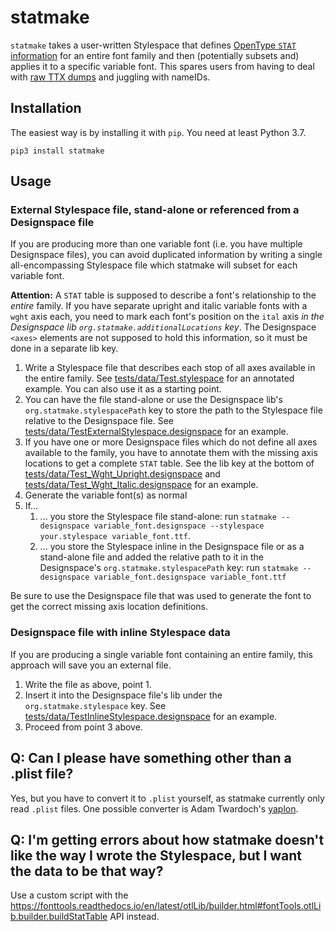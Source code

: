 # statmake

`statmake` takes a user-written Stylespace that defines [OpenType `STAT` information](https://docs.microsoft.com/en-us/typography/opentype/spec/stat) for an entire font family and then (potentially subsets and) applies it to a specific variable font. This spares users from having to deal with [raw TTX dumps](https://github.com/fonttools/fonttools/) and juggling with nameIDs.

## Installation

The easiest way is by installing it with `pip`. You need at least Python 3.7.

```
pip3 install statmake
```

## Usage


### External Stylespace file, stand-alone or referenced from a Designspace file

If you are producing more than one variable font (i.e. you have multiple Designspace files), you can avoid duplicated information by writing a single all-encompassing Stylespace file which statmake will subset for each variable font.

**Attention:** A `STAT` table is supposed to describe a font's relationship to the _entire_ family. If you have separate upright and italic variable fonts with a `wght` axis each, you need to mark each font's position on the `ital` axis _in the Designspace lib `org.statmake.additionalLocations` key_. The Designspace `<axes>` elements are not supposed to hold this information, so it must be done in a separate lib key.

1. Write a Stylespace file that describes each stop of all axes available in the entire family. See [tests/data/Test.stylespace](tests/data/Test.stylespace) for an annotated example. You can also use it as a starting point.
2. You can have the file stand-alone or use the Designspace lib's `org.statmake.stylespacePath` key to store the path to the Stylespace file relative to the Designspace file. See [tests/data/TestExternalStylespace.designspace](tests/data/TestExternalStylespace.designspace) for an example.
3. If you have one or more Designspace files which do not define all axes available to the family, you have to annotate them with the missing axis locations to get a complete `STAT` table. See the lib key at the bottom of [tests/data/Test_Wght_Upright.designspace](tests/data/Test_Wght_Upright.designspace) and [tests/data/Test_Wght_Italic.designspace](tests/data/Test_Wght_Italic.designspace) for an example.
4. Generate the variable font(s) as normal
5. If...
    1. ... you store the Stylespace file stand-alone: run `statmake --designspace variable_font.designspace --stylespace your.stylespace variable_font.ttf`.
    2. ... you store the Stylespace inline in the Designspace file or as a stand-alone file and added the relative path to it in the Designspace's `org.statmake.stylespacePath` key: run `statmake --designspace variable_font.designspace variable_font.ttf`

Be sure to use the Designspace file that was used to generate the font to get the correct missing axis location definitions.

### Designspace file with inline Stylespace data

If you are producing a single variable font containing an entire family, this approach will save you an external file.

1. Write the file as above, point 1.
2. Insert it into the Designspace file's lib under the `org.statmake.stylespace` key. See [tests/data/TestInlineStylespace.designspace](tests/data/TestInlineStylespace.designspace) for an example.
3. Proceed from point 3 above.

## Q: Can I please have something other than a .plist file?

Yes, but you have to convert it to `.plist` yourself, as statmake currently only read `.plist` files. One possible converter is Adam Twardoch's [yaplon](https://pypi.org/project/yaplon/).

## Q: I'm getting errors about how statmake doesn't like the way I wrote the Stylespace, but I want the data to be that way?

Use a custom script with the https://fonttools.readthedocs.io/en/latest/otlLib/builder.html#fontTools.otlLib.builder.buildStatTable API instead.
